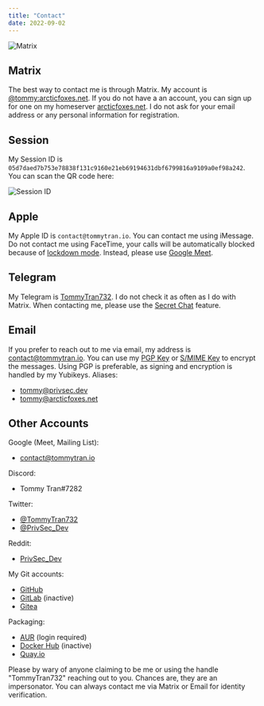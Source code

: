 ```yaml
---
title: "Contact"
date: 2022-09-02
---
```


![Matrix](/images/matrix.jpg)

## Matrix

The best way to contact me is through Matrix. My account is [@tommy:arcticfoxes.net](https://invite.arcticfoxes.net/#/@tommy:arcticfoxes.net). If you do not have a an account, you can sign up for one on my homeserver [arcticfoxes.net](https://arcticfoxes.net). I do not ask for your email address or any personal information for registration.

## Session

My Session ID is `05d7daed7b753e78838f131c9160e21eb69194631dbf6799816a9109a0ef98a242`.
You can scan the QR code here:

![Session ID](/images/session-id.png)

## Apple

My Apple ID is `contact@tommytran.io`. You can contact me using iMessage. Do not contact me using FaceTime, your calls will be automatically blocked because of [lockdown mode](https://support.apple.com/en-us/HT212650). Instead, please use [Google Meet](http://127.0.0.1:1313/contact/#other-accounts).

## Telegram

My Telegram is [TommyTran732](https://t.me/tommytran732). I do not check it as often as I do with Matrix. When contacting me, please use the [Secret Chat](https://telegram.org/faq#q-how-do-i-start-a-secret-chat) feature.

## Email

If you prefer to reach out to me via email, my address is [contact@tommytran.io](mailto:contact@tommytran.io). You can use my [PGP Key](/tommy.asc) or [S/MIME Key](/tommy.crt) to encrypt the messages. Using PGP is preferable, as signing and encryption is handled by my Yubikeys. Aliases:

- [tommy@privsec.dev](mailto:tommy@privsec.dev)
- [tommy@arcticfoxes.net](mailto:tommy@arcticfoxes.net)

## Other Accounts

Google (Meet, Mailing List):
- [contact@tommytran.io](mailto:contact@tommytran.io)

Discord:
- Tommy Tran#7282

Twitter:

- [@TommyTran732](https://twitter.com/tommytran732)
- [@PrivSec_Dev](https://twitter.com/privsec_dev)

Reddit:
- [PrivSec_Dev](https://www.reddit.com/user/privsec_dev)

My Git accounts:
- [GitHub](https://github.com/tommytran732)
- [GitLab](https://gitlab.com/tommytran732) (inactive)
- [Gitea](https://git.tommytran.io/tomster)

Packaging:
- [AUR](https://aur.archlinux.org/account/TommyTran732) (login required)
- [Docker Hub](https://hub.docker.com/u/tommytran732) (inactive)
- [Quay.io](https://quay.io/tommytran732)

Please by wary of anyone claiming to be me or using the handle "TommyTran732" reaching out to you. Chances are, they are an impersonator. You can always contact me via Matrix or Email for identity verification.
